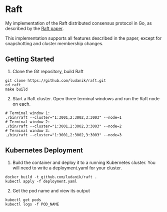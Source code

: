 Raft
==================

My implementation of the Raft distributed consensus protocol in Go, as described by the [Raft paper](https://raft.github.io/raft.pdf#page=1&zoom=200,87,407).

This implementation supports all features described in the paper, except for snapshotting and cluster membership changes.

## Getting Started

1. Clone the Git repository, build Raft
```shell script
git clone https://github.com/ludanik/raft.git
cd raft
make build
```
2. Start a Raft cluster.
Open three terminal windows and run the Raft node on each. 
```shell script
# Terminal window 1:
./bin/raft --cluster="1:3001,2:3002,3:3003" --node=1
# Terminal window 2:
./bin/raft --cluster="1:3001,2:3002,3:3003" --node=2
# Terminal window 3:
./bin/raft --cluster="1:3001,2:3002,3:3003" --node=3
```

## Kubernetes Deployment

1. Build the container and deploy it to a running Kubernetes cluster.
You will need to write a deployment.yaml for your cluster.
```shell script
docker build -t github.com/ludanik/raft .
kubectl apply -f deployment.yaml
```

2. Get the pod name and view its output
```shell script
kubectl get pods
kubectl logs -f POD_NAME
```




